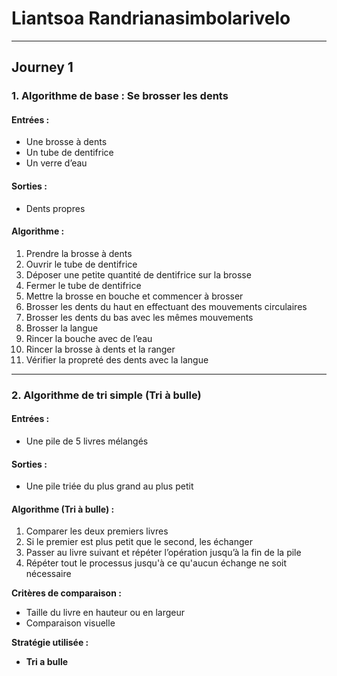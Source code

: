 # **Liantsoa Randrianasimbolarivelo**

---

## **Journey 1**

### **1. Algorithme de base : Se brosser les dents**

#### **Entrées :**  
- Une brosse à dents  
- Un tube de dentifrice  
- Un verre d’eau  

#### **Sorties :**  
- Dents propres  

#### **Algorithme :**  
1. Prendre la brosse à dents  
2. Ouvrir le tube de dentifrice  
3. Déposer une petite quantité de dentifrice sur la brosse  
4. Fermer le tube de dentifrice  
5. Mettre la brosse en bouche et commencer à brosser  
6. Brosser les dents du haut en effectuant des mouvements circulaires  
7. Brosser les dents du bas avec les mêmes mouvements  
8. Brosser la langue  
9. Rincer la bouche avec de l’eau  
10. Rincer la brosse à dents et la ranger  
11. Vérifier la propreté des dents avec la langue  

---

### **2. Algorithme de tri simple (Tri à bulle)**

#### **Entrées :**  
- Une pile de 5 livres mélangés  

#### **Sorties :**  
- Une pile triée du plus grand au plus petit  

#### **Algorithme (Tri à bulle) :**  
1. Comparer les deux premiers livres  
2. Si le premier est plus petit que le second, les échanger  
3. Passer au livre suivant et répéter l’opération jusqu’à la fin de la pile  
4. Répéter tout le processus jusqu'à ce qu'aucun échange ne soit nécessaire  

**Critères de comparaison :**  
- Taille du livre en hauteur ou en largeur  
- Comparaison visuelle  

**Stratégie utilisée :**  
- **Tri a bulle**   
